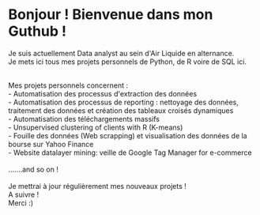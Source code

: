 # Bonjour ! Bienvenue dans mon Guthub !

Je suis actuellement Data analyst au sein d'Air Liquide en alternance. <br>
Je mets ici tous mes projets personnels de Python, de R voire de SQL ici. <br>


<br>
Mes projets personnels concernent :
<br>
- Automatisation des processus d'extraction des données <br>
- Automatisation des processus de reporting : nettoyage des données, traitement des données et création des tableaux croisés dynamiques<br>
- Automatisation des téléchargements massifs <br>
- Unsupervised clustering of clients with R (K-means) <br>
- Fouille des données (Web scrapping) et visualisation des données de la bourse sur Yahoo Finance<br>
- Website datalayer mining: veille de Google Tag Manager for e-commerce<br>
<br>
.......and so on !<br>

<br>
Je mettrai à jour régulièrement mes nouveaux projets !<br>
A suivre !
<br>
Merci :)
